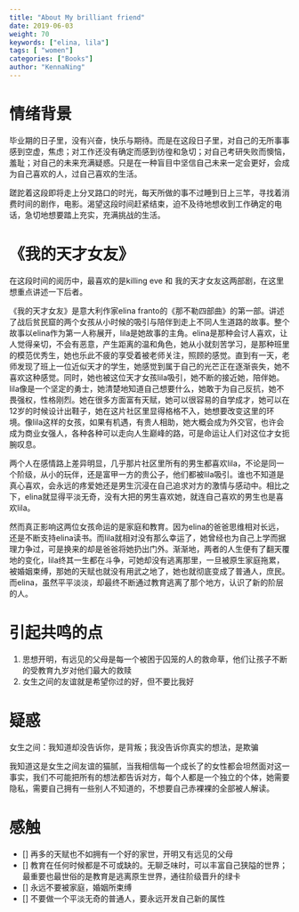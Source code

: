 ```yaml
---
title: "About My brilliant friend"
date: 2019-06-03
weight: 70
keywords: ["elina, lila"]
tags: [ "women"]
categories: ["Books"]
author: "KennaNing"
---
```


# 情绪背景

毕业期的日子里，没有兴奋，快乐与期待。而是在这段日子里，对自己的无所事事感到空虚，焦虑；对工作还没有确定而感到彷徨和急切；对自己考研失败而懊恼，羞耻；对自己的未来充满疑惑。只是在一种盲目中坚信自己未来一定会更好，会成为自己喜欢的人，过自己喜欢的生活。

蹉跎着这段即将走上分叉路口的时光，每天所做的事不过睡到日上三竿，寻找着消费时间的剧作，电影。渴望这段时间赶紧结束，迫不及待地想收到工作确定的电话，急切地想要踏上充实，充满挑战的生活。

# 《我的天才女友》

在这段时间的阅历中，最喜欢的是killing eve 和 我的天才女友这两部剧，在这里想重点讲述一下后者。

《我的天才女友》是意大利作家elina franto的《那不勒四部曲》的第一部。讲述了战后贫民窟的两个女孩从小时候的吸引与陪伴到走上不同人生道路的故事。整个故事以elina作为第一人称展开，lila是她故事的主角。elina是那种会讨人喜欢，让人觉得亲切，不会有恶意，产生距离的温和角色，她从小就刻苦学习，是那种班里的模范优秀生，她也乐此不疲的享受着被老师关注，照顾的感觉。直到有一天，老师发现了班上一位近似天才的学生，她感觉到属于自己的光芒正在逐渐丧失，她不喜欢这种感觉。同时，她也被这位天才女孩lila吸引，她不断的接近她，陪伴她。lila像是一个坚定的勇士，她清楚地知道自己想要什么，她敢于为自己反抗，她不畏强权，性格刚烈。她在很多方面富有天赋，她可以很容易的自学成才，她可以在12岁的时候设计出鞋子，她在这片社区里显得格格不入，她想要改变这里的环境。像lila这样的女孩，如果有机遇，有贵人相助，她大概会成为外交官，也许会成为商业女强人，各种各种可以走向人生巅峰的路，可是命运让人们对这位才女扼腕叹息。

两个人在感情路上差异明显，几乎那片社区里所有的男生都喜欢lila，不论是同一个阶级，从小的玩伴，还是富甲一方的贵公子，他们都被lila吸引。谁也不知道是真心喜欢，会永远的疼爱她还是男生沉浸在自己追求对方的激情与感动中。相比之下，elina就显得平淡无奇，没有大把的男生喜欢她，就连自己喜欢的男生也是喜欢lila。

然而真正影响这两位女孩命运的是家庭和教育。因为elina的爸爸思维相对长远，还是不断支持elina读书。而lila就相对没有那么幸运了，她曾经也为自己上学而据理力争过，可是换来的却是爸爸将她扔出门外。渐渐地，两者的人生便有了翻天覆地的变化，lila终其一生都在斗争，可她却没有逃离那里，一旦被原生家庭拖累，被婚姻束缚，那她的天赋也就没有用武之地了，她也就彻底变成了普通人，庶民。而elina，虽然平平淡淡，却最终不断通过教育逃离了那个地方，认识了新的阶层的人。

# 引起共鸣的点

1. 思想开明，有远见的父母是每一个被困于囚笼的人的救命草，他们让孩子不断的受教育九岁对他们最大的救赎
2. 女生之间的友谊就是希望你过的好，但不要比我好

# 疑惑

女生之间：我知道却没告诉你，是背叛；我没告诉你真实的想法，是欺骗

我知道这是女生之间友谊的猫腻，当我相信每一个成长了的女性都会坦然面对这一事实，我们不可能把所有的想法都告诉对方，每个人都是一个独立的个体，她需要隐私，需要自己拥有一些别人不知道的，不想要自己赤裸裸的全部被人解读。

# 感触

- [] 再多的天赋也不如拥有一个好的家世，开明又有远见的父母
- [] 教育在任何时候都是不可或缺的。无聊乏味时，可以丰富自己狭隘的世界；最重要也最世俗的是教育是逃离原生世界，通往阶级晋升的绿卡
- [] 永远不要被家庭，婚姻所束缚
- [] 不要做一个平淡无奇的普通人，要永远开发自己新的属性
